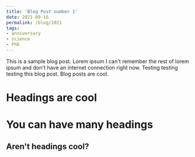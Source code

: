 ```yaml
---
title: 'Blog Post number 1'
date: 2021-09-16
permalink: /blog/2021
tags:
- anniversary
- science
- PhD
---
```


This is a sample blog post. Lorem ipsum I can't remember the rest of lorem ipsum and don't have an internet connection right now. Testing testing testing this blog post. Blog posts are cool.

Headings are cool
======

You can have many headings
======

Aren't headings cool?
------